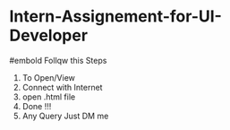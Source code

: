 # Intern-Assignement-for-UI-Developer
#embold
Follqw this Steps
1. To Open/View
2. Connect with Internet
3. open .html file
4. Done !!!
5. Any Query Just DM me
